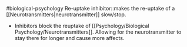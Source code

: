 #biological-psychology 
Re-uptake inhibitor::makes the re-uptake of a [[Neurotransmitters|neurotransmitter]] slow/stop.
* Inhibitors block the reuptake of [[Psychology/Biological Psychology/Neurotransmitters]]. Allowing for the neurotransmitter to stay there for longer and cause more affects.